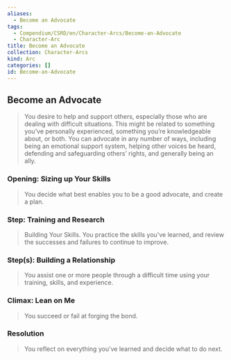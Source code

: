 ```yaml
---
aliases:
  - Become an Advocate
tags:
  - Compendium/CSRD/en/Character-Arcs/Become-an-Advocate
  - Character-Arc
title: Become an Advocate
collection: Character-Arcs
kind: Arc
categories: []
id: Become-an-Advocate
---
```

## Become an Advocate  
>You desire to help and support others, especially those who are dealing with difficult situations. This might be related to something you’ve personally experienced, something you’re knowledgeable about, or both. You can advocate in any number of ways, including being an emotional support system, helping other voices be heard, defending and safeguarding others’ rights, and generally being an ally.  
  
### Opening: Sizing up Your Skills  
>You decide what best enables you to be a good advocate, and create a plan.  
### Step: Training and Research   
>Building Your Skills. You practice the skills you’ve learned, and review the successes and failures to continue to improve.  
### Step(s): Building a Relationship   
>You assist one or more people through a difficult time using your training, skills, and experience.  
### Climax: Lean on Me   
>You succeed or fail at forging the bond.   
### Resolution   
>You reflect on everything you’ve learned and decide what to do next.  
